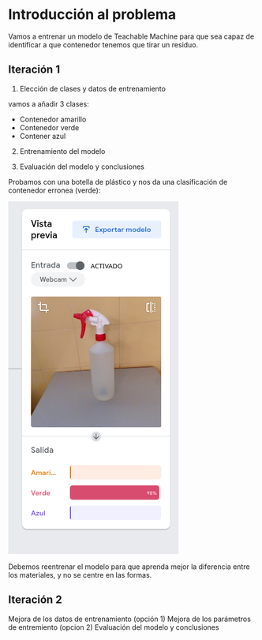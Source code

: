 # Introducción al problema

Vamos a entrenar un modelo de Teachable Machine para que sea capaz de identificar a que contenedor tenemos que tirar un residuo.

## Iteración 1

1. Elección de clases y datos de entrenamiento

vamos a añadir 3 clases:
  * Contenedor amarillo
  * Contenedor verde
  * Contener azul

2. Entrenamiento del modelo

3. Evaluación del modelo y conclusiones

Probamos con una botella de plástico y nos da una clasificación de contenedor erronea (verde):

![](https://github.com/rubencancho/IA-docs/blob/main/imagenes_doc/test1.png)

Debemos reentrenar el modelo para que aprenda mejor la diferencia entre los materiales, y no se centre en las formas.

## Iteración 2

Mejora de los datos de entrenamiento (opción 1)
Mejora de los parámetros de entremiento (opcion 2)
Evaluación del modelo y conclusiones
